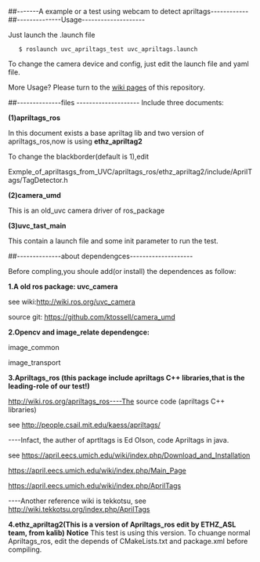 ##-------A example or a test  using webcam to detect  apriltags------------
##--------------Usage--------------------

   Just launch the .launch file
   
```
   $ roslaunch uvc_apriltags_test uvc_apriltags.launch
```
 
   To change the camera device and config, just edit the launch file and yaml file.

   More Usage? Please turn to the  [wiki pages](https://bitbucket.org/HITSZ-NRSL/hitsz_apriltags_ros/wiki/Home) of this repository.

##--------------files --------------------
Include three documents:

**(1)apriltags_ros**

   In this document exists a base apriltag lib and two version of apriltags_ros,now is using **ethz_apriltag2**

   To change the blackborder(default is 1),edit 

   Exmple_of_apriltasgs_from_UVC/apriltags_ros/ethz_apriltag2/include/AprilTags/TagDetector.h

**(2)camera_umd**

   This is an old_uvc camera driver of ros_package
    
**(3)uvc_tast_main**

   This contain a launch file and some init parameter to run the test. 
    
##--------------about dependengces--------------------

Before compling,you shoule add(or install) the dependences as follow:

**1.A old ros package:   uvc_camera**

   see wiki:http://wiki.ros.org/uvc_camera

   source git:   https://github.com/ktossell/camera_umd

**2.Opencv and image_relate dependengce:**

   image_common
   
   image_transport
   
**3.Apriltags_ros (this package include apriltags C++ libraries,that is the leading-role of our test!)**

   http://wiki.ros.org/apriltags_ros----The source code (apriltags C++ libraries) 

   see   http://people.csail.mit.edu/kaess/apriltags/

   ----Infact, the auther of aprtltags is Ed Olson, code Apriltags in java.
   
   see https://april.eecs.umich.edu/wiki/index.php/Download_and_Installation

   https://april.eecs.umich.edu/wiki/index.php/Main_Page

   https://april.eecs.umich.edu/wiki/index.php/AprilTags

   ----Another reference wiki is tekkotsu, see http://wiki.tekkotsu.org/index.php/AprilTags
   
**4.ethz_apriltag2(This is a version of Apriltags_ros edit by ETHZ_ASL team, from kalib)**
  **Notice** This test is using this version. To chuange normal Apriltags_ros, edit the depends of CMakeLists.txt and package.xml before compiling.


